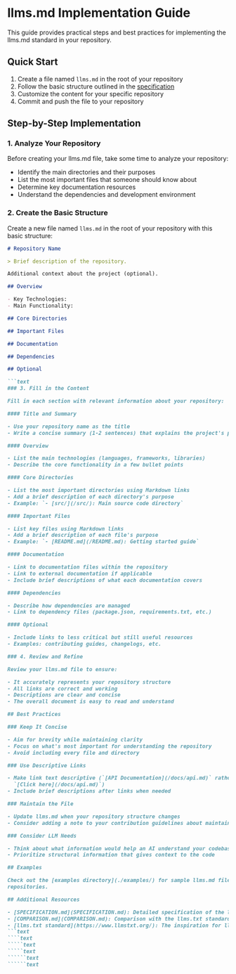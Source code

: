 # llms.md Implementation Guide

This guide provides practical steps and best practices for implementing the llms.md standard in your
repository.

## Quick Start

1. Create a file named `llms.md` in the root of your repository
2. Follow the basic structure outlined in the [specification](SPECIFICATION.md)
3. Customize the content for your specific repository
4. Commit and push the file to your repository

## Step-by-Step Implementation

### 1. Analyze Your Repository

Before creating your llms.md file, take some time to analyze your repository:

- Identify the main directories and their purposes
- List the most important files that someone should know about
- Determine key documentation resources
- Understand the dependencies and development environment

### 2. Create the Basic Structure

Create a new file named `llms.md` in the root of your repository with this basic structure:

```markdown
# Repository Name

> Brief description of the repository.

Additional context about the project (optional).

## Overview

- Key Technologies:
- Main Functionality:

## Core Directories

## Important Files

## Documentation

## Dependencies

## Optional

```text
### 3. Fill in the Content

Fill in each section with relevant information about your repository:

#### Title and Summary

- Use your repository name as the title
- Write a concise summary (1-2 sentences) that explains the project's purpose

#### Overview

- List the main technologies (languages, frameworks, libraries)
- Describe the core functionality in a few bullet points

#### Core Directories

- List the most important directories using Markdown links
- Add a brief description of each directory's purpose
- Example: `- [src/](/src/): Main source code directory`

#### Important Files

- List key files using Markdown links
- Add a brief description of each file's purpose
- Example: `- [README.md](/README.md): Getting started guide`

#### Documentation

- Link to documentation files within the repository
- Link to external documentation if applicable
- Include brief descriptions of what each documentation covers

#### Dependencies

- Describe how dependencies are managed
- Link to dependency files (package.json, requirements.txt, etc.)

#### Optional

- Include links to less critical but still useful resources
- Examples: contributing guides, changelogs, etc.

### 4. Review and Refine

Review your llms.md file to ensure:

- It accurately represents your repository structure
- All links are correct and working
- Descriptions are clear and concise
- The overall document is easy to read and understand

## Best Practices

### Keep It Concise

- Aim for brevity while maintaining clarity
- Focus on what's most important for understanding the repository
- Avoid including every file and directory

### Use Descriptive Links

- Make link text descriptive (`[API Documentation](/docs/api.md)` rather than
  `[Click here](/docs/api.md)`)
- Include brief descriptions after links when needed

### Maintain the File

- Update llms.md when your repository structure changes
- Consider adding a note to your contribution guidelines about maintaining llms.md

### Consider LLM Needs

- Think about what information would help an AI understand your codebase
- Prioritize structural information that gives context to the code

## Examples

Check out the [examples directory](./examples/) for sample llms.md files for different types of
repositories.

## Additional Resources

- [SPECIFICATION.md](SPECIFICATION.md): Detailed specification of the llms.md format
- [COMPARISON.md](COMPARISON.md): Comparison with the llms.txt standard for websites
- [llms.txt standard](https://www.llmstxt.org/): The inspiration for llms.md
```text
````text
`````text
`````text
``````text
``````text
```
```
